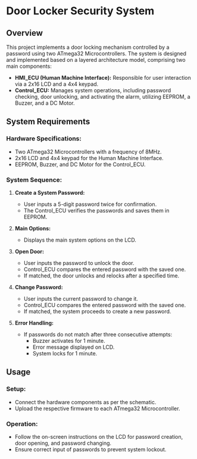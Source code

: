 # Door Locker Security System

## Overview

This project implements a door locking mechanism controlled by a password using two ATmega32 Microcontrollers. The system is designed and implemented based on a layered architecture model, comprising two main components:

- **HMI_ECU (Human Machine Interface):** Responsible for user interaction via a 2x16 LCD and a 4x4 keypad.
- **Control_ECU:** Manages system operations, including password checking, door unlocking, and activating the alarm, utilizing EEPROM, a Buzzer, and a DC Motor.

## System Requirements

### Hardware Specifications:

- Two ATmega32 Microcontrollers with a frequency of 8MHz.
- 2x16 LCD and 4x4 keypad for the Human Machine Interface.
- EEPROM, Buzzer, and DC Motor for the Control_ECU.

### System Sequence:

1. **Create a System Password:**
   - User inputs a 5-digit password twice for confirmation.
   - The Control_ECU verifies the passwords and saves them in EEPROM.

2. **Main Options:**
   - Displays the main system options on the LCD.

3. **Open Door:**
   - User inputs the password to unlock the door.
   - Control_ECU compares the entered password with the saved one.
   - If matched, the door unlocks and relocks after a specified time.

4. **Change Password:**
   - User inputs the current password to change it.
   - Control_ECU compares the entered password with the saved one.
   - If matched, the system proceeds to create a new password.

5. **Error Handling:**
   - If passwords do not match after three consecutive attempts:
     - Buzzer activates for 1 minute.
     - Error message displayed on LCD.
     - System locks for 1 minute.

## Usage

### Setup:

- Connect the hardware components as per the schematic.
- Upload the respective firmware to each ATmega32 Microcontroller.

### Operation:

- Follow the on-screen instructions on the LCD for password creation, door opening, and password changing.
- Ensure correct input of passwords to prevent system lockout.

